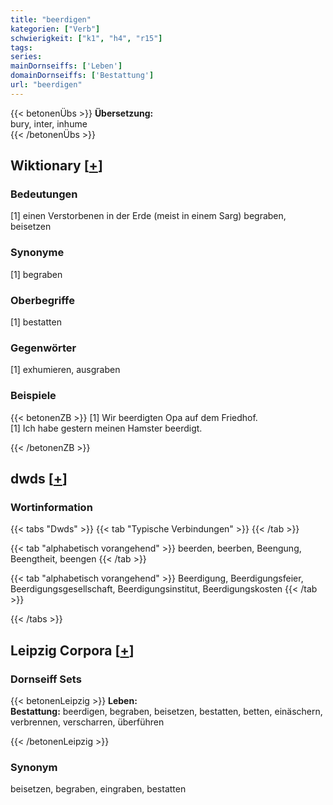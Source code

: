 ```yaml
---
title: "beerdigen"
kategorien: ["Verb"]
schwierigkeit: ["k1", "h4", "r15"]
tags:
series:
mainDornseiffs: ['Leben']
domainDornseiffs: ['Bestattung']
url: "beerdigen"
---
```


{{< betonenÜbs >}}
**Übersetzung:**  
bury, inter, inhume  
{{< /betonenÜbs >}}

## Wiktionary [[+](https://de.wiktionary.org/wiki/beerdigen)]

### Bedeutungen
[1] einen Verstorbenen in der Erde (meist in einem Sarg) begraben, beisetzen  

### Synonyme
[1] begraben  

### Oberbegriffe
[1] bestatten  

### Gegenwörter
[1] exhumieren, ausgraben  

### Beispiele
{{< betonenZB >}}
[1] Wir beerdigten Opa auf dem Friedhof.  
[1] Ich habe gestern meinen Hamster beerdigt.  

{{< /betonenZB >}}


## dwds [[+](https://www.dwds.de/wb/beerdigen)]

### Wortinformation
{{< tabs "Dwds" >}}
{{< tab "Typische Verbindungen" >}}
{{< /tab >}}

{{< tab "alphabetisch vorangehend" >}}
beerden, beerben, Beengung, Beengtheit, beengen
{{< /tab >}}

{{< tab "alphabetisch vorangehend" >}}
Beerdigung, Beerdigungsfeier, Beerdigungsgesellschaft, Beerdigungsinstitut, Beerdigungskosten
{{< /tab >}}

{{< /tabs >}}

## Leipzig Corpora [[+](https://corpora.uni-leipzig.de/en/res?word=beerdigen&corpusId=deu_newscrawl-public_2018)]

### Dornseiff Sets
{{< betonenLeipzig >}}
**Leben:**  
**Bestattung:** beerdigen, begraben, beisetzen, bestatten, betten, einäschern, verbrennen, verscharren, überführen  

{{< /betonenLeipzig >}}

### Synonym
beisetzen, begraben, eingraben, bestatten

